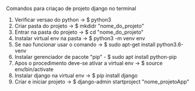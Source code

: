 Comandos para criaçao de projeto django no terminal
1) Verificar versao do python -> $ python3
2) Criar pasta do projeto -> $ mkdidr "nome_do_projeto"
3) Entrar na pasta do projeto -> $ cd "nome_do_projeto"
4) Instalar virtual env na pasta -> $ python3 -m venv env
5) Se nao funcionar usar o comando -> $ sudo apt-get install python3.6-venv
6) Instalar gerenciador de pacote "pip" - $ sudo apt install python-pip
7) Apos o procedimento deve-se ativar a virtual env -> $ source env/bin/activate
8) Instalar django na virtual env -> $ pip install django
10) Criar e iniciar projeto -> $ django-admin startproject "nome_projetoApp"
